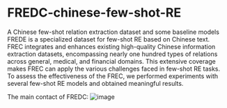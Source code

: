 # FREDC-chinese-few-shot-RE
A Chinese few-shot relation extraction dataset and some baseline models
FREDE is a specialized dataset for few-shot RE based on Chinese text. FREC integrates and enhances existing high-quality Chinese information extraction datasets, encompassing nearly one hundred types of relations across general, medical, and financial domains. This extensive coverage makes FREC can apply the various challenges faced in few-shot RE tasks. To assess the effectiveness of the FREC, we performed experiments with several few-shot RE models and obtained meaningful results. 

The main contact of FREDC:
![image](https://github.com/user-attachments/assets/0b244734-235b-4750-8069-8ef6b7a315c1)

